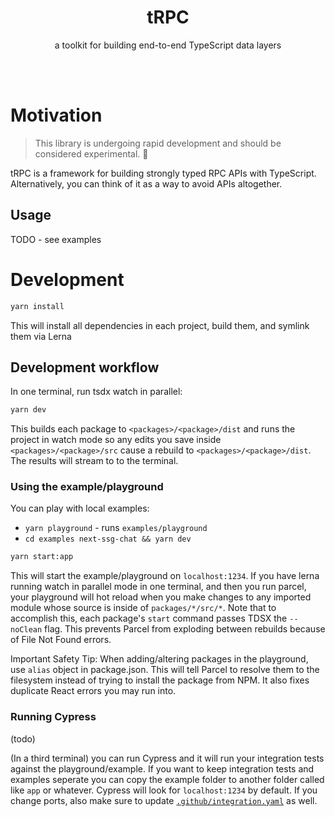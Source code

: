 <div align="center">
  <h1 align="center">tRPC</h1>
  <p>a toolkit for building end-to-end TypeScript data layers</p>
</div>

<br/>
<br/>

# Motivation

> This library is undergoing rapid development and should be considered experimental. 🤙

tRPC is a framework for building strongly typed RPC APIs with TypeScript. Alternatively, you can think of it as a way to avoid APIs altogether.

## Usage

TODO - see examples

# Development

```sh
yarn install
```

This will install all dependencies in each project, build them, and symlink them via Lerna

## Development workflow

In one terminal, run tsdx watch in parallel:

```sh
yarn dev
```

This builds each package to `<packages>/<package>/dist` and runs the project in watch mode so any edits you save inside `<packages>/<package>/src` cause a rebuild to `<packages>/<package>/dist`. The results will stream to to the terminal.

### Using the example/playground

You can play with local examples:

- `yarn playground` - runs `examples/playground`
- `cd examples next-ssg-chat && yarn dev`

```sh
yarn start:app
```

This will start the example/playground on `localhost:1234`. If you have lerna running watch in parallel mode in one terminal, and then you run parcel, your playground will hot reload when you make changes to any imported module whose source is inside of `packages/*/src/*`. Note that to accomplish this, each package's `start` command passes TDSX the `--noClean` flag. This prevents Parcel from exploding between rebuilds because of File Not Found errors.

Important Safety Tip: When adding/altering packages in the playground, use `alias` object in package.json. This will tell Parcel to resolve them to the filesystem instead of trying to install the package from NPM. It also fixes duplicate React errors you may run into.

### Running Cypress

(todo)

(In a third terminal) you can run Cypress and it will run your integration tests against the playground/example. If you want to keep integration tests and examples seperate you can copy the example folder to another folder called like `app` or whatever. Cypress will look for `localhost:1234` by default. If you change ports, also make sure to update [`.github/integration.yaml`](.github/integration.yml) as well.
